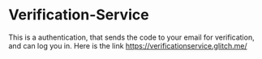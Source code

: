 # Verification-Service
This is a authentication, that sends the code to your email for verification, and can log you in.
Here is the link https://verificationservice.glitch.me/
